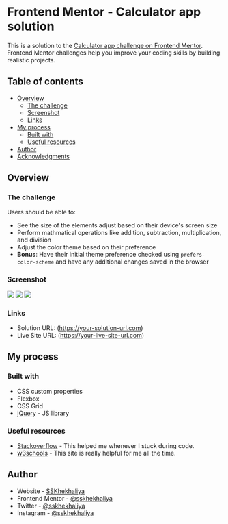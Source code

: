 # Frontend Mentor - Calculator app solution

This is a solution to the [Calculator app challenge on Frontend Mentor](https://www.frontendmentor.io/challenges/calculator-app-9lteq5N29). Frontend Mentor challenges help you improve your coding skills by building realistic projects.

## Table of contents

- [Overview](#overview)
  - [The challenge](#the-challenge)
  - [Screenshot](#screenshot)
  - [Links](#links)
- [My process](#my-process)
  - [Built with](#built-with)
  - [Useful resources](#useful-resources)
- [Author](#author)
- [Acknowledgments](#acknowledgments)


## Overview

### The challenge

Users should be able to:

- See the size of the elements adjust based on their device's screen size
- Perform mathmatical operations like addition, subtraction, multiplication, and division
- Adjust the color theme based on their preference
- **Bonus**: Have their initial theme preference checked using `prefers-color-scheme` and have any additional changes saved in the browser

### Screenshot

![](screenshot1.jpg)
![](screenshot2.jpg)
![](screenshot3.jpg)

### Links

- Solution URL: (https://your-solution-url.com)
- Live Site URL: (https://your-live-site-url.com)

## My process

### Built with

- CSS custom properties
- Flexbox
- CSS Grid
- [jQuery](https://jquery.com/) - JS library


### Useful resources

- [Stackoverflow](https://stackoverflow.com/) - This helped me whenever I stuck during code.
- [w3schools](https://www.w3schools.com/) - This site is really helpful for me all the time.


## Author

- Website - [SSKhekhaliya](https://www.sskhekhaliya.com)
- Frontend Mentor - [@sskhekhaliya](https://www.frontendmentor.io/profile/sskhekhaliya)
- Twitter - [@sskhekhaliya](https://www.twitter.com/sskhekhaliya)
- Instagram - [@sskhekhaliya](https://www.instagram.com/sskhekhaliya)

